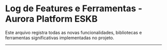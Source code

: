 # Log de Features e Ferramentas - Aurora Platform ESKB

Este arquivo registra todas as novas funcionalidades, bibliotecas e ferramentas significativas implementadas no projeto.

---
